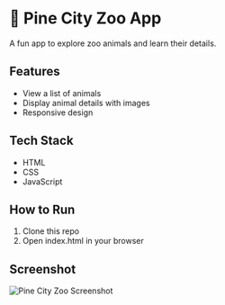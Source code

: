 # 🦁 Pine City Zoo App
A fun app to explore zoo animals and learn their details.

## Features
- View a list of animals
- Display animal details with images
- Responsive design

## Tech Stack
- HTML
- CSS
- JavaScript

## How to Run
1. Clone this repo
2. Open index.html in your browser

## Screenshot
![Pine City Zoo Screenshot](#)
